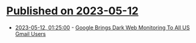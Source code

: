 # [Published on 2023-05-12](index.md)

* [2023-05-12, 01:25:00](https://it.slashdot.org/story/23/05/11/211242/google-brings-dark-web-monitoring-to-all-us-gmail-users?utm_source=rss1.0mainlinkanon&utm_medium=feed) - [Google Brings Dark Web Monitoring To All US Gmail Users](https://it.slashdot.org/story/23/05/11/211242/google-brings-dark-web-monitoring-to-all-us-gmail-users?utm_source=rss1.0mainlinkanon&utm_medium=feed)
